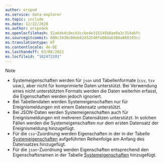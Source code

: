 ```yaml
---
author: orspod
ms.service: data-explorer
ms.topic: include
ms.date: 12/22/2020
ms.author: orspodek
ms.openlocfilehash: 52a6de4c8ecb3ccbe4e315145b8ae8a3c314ebfc
ms.sourcegitcommit: 600c3430c00eb62d52540fe08dab386a860193cc
ms.translationtype: HT
ms.contentlocale: de-DE
ms.lasthandoff: 03/08/2021
ms.locfileid: "102472201"
---
```

> [!NOTE]
> * Systemeigenschaften werden für `json` und Tabellenformate (`csv`, `tsv` usw.), aber nicht für komprimierte Daten unterstützt. Bei Verwendung eines nicht unterstützten Formats werden die Daten weiterhin erfasst, die Eigenschaften werden jedoch ignoriert.
> * Bei Tabellendaten werden Systemeigenschaften nur für Ereignismeldungen mit einem Datensatz unterstützt.
> * Bei JSON-Daten werden Systemeigenschaften auch für Ereignismeldungen mit mehreren Datensätzen unterstützt. In solchen Fällen werden die Systemeigenschaften nur dem ersten Datensatz der Ereignismeldung hinzugefügt. 
> * Für die `csv`-Zuordnung werden Eigenschaften in der in der Tabelle [Systemeigenschaften](../ingest-data-event-hub-overview.md#system-properties) aufgeführten Reihenfolge am Anfang des Datensatzes hinzugefügt.
> * Für die `json`-Zuordnung werden Eigenschaften entsprechend den Eigenschaftsnamen in der Tabelle [Systemeigenschaften](../ingest-data-event-hub-overview.md#system-properties) hinzugefügt.
